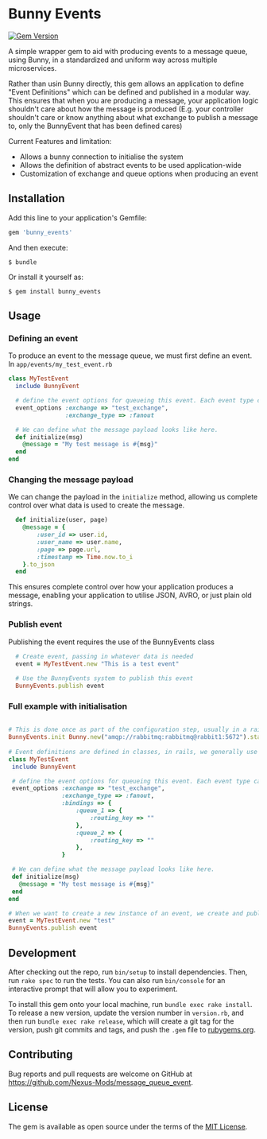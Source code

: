 # Bunny Events

[![Gem Version](https://badge.fury.io/rb/message_queue_event.svg)](https://badge.fury.io/rb/message_queue_event)

A simple wrapper gem to aid with producing events to a message queue, using Bunny, in a standardized and uniform way across multiple microservices.

Rather than usin Bunny directly, this gem allows an application to define "Event Definitions" which can be defined and published
in a modular way. This ensures that when you are producing a message, your application logic shouldn't care about how the
message is produced (E.g. your controller shouldn't care or know anything about what exchange to publish a message to, only the BunnyEvent 
that has been defined cares)

Current Features and limitation:

- Allows a bunny connection to initialise the system
- Allows the definition of abstract events to be used application-wide
- Customization of exchange and queue options when producing an event

## Installation

Add this line to your application's Gemfile:

```ruby
gem 'bunny_events'
```

And then execute:

    $ bundle

Or install it yourself as:

    $ gem install bunny_events

## Usage

### Defining an event

To produce an event to the message queue, we must first define an event. In `app/events/my_test_event.rb`

```ruby
class MyTestEvent
  include BunnyEvent

  # define the event options for queueing this event. Each event type can have different options.
  event_options :exchange => "test_exchange",
                :exchange_type => :fanout

  # We can define what the message payload looks like here.
  def initialize(msg)
    @message = "My test message is #{msg}"
  end
end

```

### Changing the message payload

We can change the payload in the `initialize` method, allowing us complete control over what data is used to create the message.

```ruby
  def initialize(user, page)
    @message = {
        :user_id => user.id,
        :user_name => user.name,
        :page => page.url,
        :timestamp => Time.now.to_i
    }.to_json
  end
```

This ensures complete control over how your application produces a message, enabling your application to utilise JSON, AVRO, or just plain old strings.

### Publish event

Publishing the event requires the use of the BunnyEvents class

```ruby
  # Create event, passing in whatever data is needed
  event = MyTestEvent.new "This is a test event"
  
  # Use the BunnyEvents system to publish this event
  BunnyEvents.publish event
```

### Full example with initialisation

```ruby

# This is done once as part of the configuration step, usually in a rails initializer, or at the start of your application
BunnyEvents.init Bunny.new("amqp://rabbitmq:rabbitmq@rabbit1:5672").start
   
# Event definitions are defined in classes, in rails, we generally use app/messages
class MyTestEvent
 include BunnyEvent

 # define the event options for queueing this event. Each event type can have different options.
 event_options :exchange => "test_exchange",
               :exchange_type => :fanout,
               :bindings => {
                   :queue_1 => {
                       :routing_key => ""
                   },
                   :queue_2 => {
                       :routing_key => ""
                   },
               }

 # We can define what the message payload looks like here.
 def initialize(msg)
   @message = "My test message is #{msg}"
 end
end

# When we want to create a new instance of an event, we create and publish the object
event = MyTestEvent.new "test"
BunnyEvents.publish event
```

## Development

After checking out the repo, run `bin/setup` to install dependencies. Then, run `rake spec` to run the tests. You can also run `bin/console` for an interactive prompt that will allow you to experiment.

To install this gem onto your local machine, run `bundle exec rake install`. To release a new version, update the version number in `version.rb`, and then run `bundle exec rake release`, which will create a git tag for the version, push git commits and tags, and push the `.gem` file to [rubygems.org](https://rubygems.org).

## Contributing

Bug reports and pull requests are welcome on GitHub at https://github.com/Nexus-Mods/message_queue_event.

## License

The gem is available as open source under the terms of the [MIT License](https://opensource.org/licenses/MIT).
